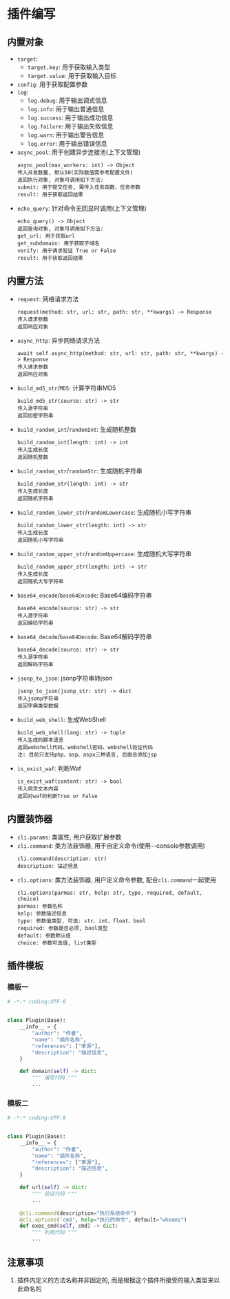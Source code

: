 # 插件编写
## 内置对象
+ `target`: 
  + `target.key`: 用于获取输入类型
  + `target.value`: 用于获取输入目标
+ `config`: 用于获取配置参数
+ `log`: 
  + `log.debug`: 用于输出调式信息
  + `log.info`: 用于输出普通信息
  + `log.success`: 用于输出成功信息
  + `log.failure`: 用于输出失败信息
  + `log.warn`: 用于输出警告信息
  + `log.error`: 用于输出错误信息
+ `async_pool`: 用于创建异步连接池(上下文管理)
  ```
  async_pool(max_workers: int) -> Object
  传入并发数量, 默认50(实际数值需参考配置文件)
  返回执行对象, 对象可调用如下方法:
  submit: 用于提交任务, 需传入任务函数、任务参数
  result: 用于获取返回结果
  ```
+ `echo_query`: 针对命令无回显时调用(上下文管理)
  ```
  echo_query() -> Object
  返回查询对象, 对象可调用如下方法:
  get_url: 用于获取url
  get_subdomain: 用于获取子域名
  verify: 用于请求验证 True or False
  result: 用于获取返回结果
  ```
  
## 内置方法

+ `request`: 网络请求方法
  ```
  request(method: str, url: str, path: str, **kwargs) -> Response
  传入请求参数
  返回响应对象
  ```
+ `async_http`: 异步网络请求方法
  ```
  await self.async_http(method: str, url: str, path: str, **kwargs) -> Response
  传入请求参数
  返回响应对象
  ```
+ `build_md5_str`/`MD5`: 计算字符串MD5
  ```
  build_md5_str(source: str) -> str
  传入源字符串
  返回加密字符串
  ```
+ `build_random_int`/`randomInt`: 生成随机整数
  ```
  build_random_int(length: int) -> int
  传入生成长度
  返回随机整数
  ```
+ `build_random_str`/`randomStr`: 生成随机字符串
  ```
  build_random_str(length: int) -> str
  传入生成长度
  返回随机字符串
  ```
+ `build_random_lower_str`/`randomLowercase`: 生成随机小写字符串
  ```
  build_random_lower_str(length: int) -> str
  传入生成长度
  返回随机小写字符串
  ```
+ `build_random_upper_str`/`randomUppercase`: 生成随机大写字符串
  ```
  build_random_upper_str(length: int) -> str
  传入生成长度
  返回随机大写字符串
  ```
+ `base64_encode`/`base64Encode`: Base64编码字符串
  ```
  base64_encode(source: str) -> str
  传入源字符串
  返回编码字符串
  ```
+ `base64_decode`/`base64Decode`: Base64解码字符串
  ```
  base64_decode(source: str) -> str
  传入源字符串
  返回解码字符串
  ```
+ `jsonp_to_json`: jsonp字符串转json
  ```
  jsonp_to_json(jsonp_str: str) -> dict
  传入jsonp字符串
  返回字典类型数据
  ```
+ `build_web_shell`: 生成WebShell
  ```
  build_web_shell(lang: str) -> tuple
  传入生成的脚本语言
  返回webshell代码、webshell密码、webshell验证代码
  注: 目前只支持php、asp、aspx三种语言, 后面会添加jsp
  ```
+ `is_exist_waf`: 判断Waf
  ```
  is_exist_waf(content: str) -> bool
  传入网页文本内容
  返回对waf的判断True or False
  ```
## 内置装饰器
+ `cli.params`: 类属性, 用户获取扩展参数
+ `cli.command`: 类方法装饰器, 用于自定义命令(使用--console参数调用)
  ```
  cli.command(description: str)
  description: 描述信息
  ```
+ `cli.options`: 类方法装饰器, 用户定义命令参数, 配合`cli.command`一起使用
  ```
  cli.options(parmas: str, help: str, type, required, default, choice)
  parmas: 参数名称
  help: 参数描述信息
  type: 参数值类型, 可选: str、int、float、bool
  required: 参数是否必须, bool类型
  default: 参数默认值
  choice: 参数可选值, list类型
  ```

## 插件模板
### 模板一
```python
# -*-* coding:UTF-8


class Plugin(Base):
    __info__ = {
        "author": "作者",
        "name": "插件名称",
        "references": ["来源"],
        "description": "描述信息",
    }

    def domain(self) -> dict:
        """ 编写代码 """
        ...
```
### 模板二
```python
# -*-* coding:UTF-8


class Plugin(Base):
    __info__ = {
        "author": "作者",
        "name": "插件名称",
        "references": ["来源"],
        "description": "描述信息",
    }

    def url(self) -> dict:
        """ 验证代码 """
        ...
    
    @cli.command(description="执行系统命令")
    @cli.options('cmd', help="执行的命令", default="whoami")
    def exec_cmd(self, cmd) -> dict:
        """ 利用代码 """
        ...

```

## 注意事项
1. 插件内定义的方法名称并非固定的, 而是根据这个插件所接受的输入类型来以此命名的
